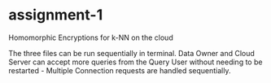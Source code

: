 # assignment-1
Homomorphic Encryptions for k-NN on the cloud

The three files can be run sequentially in terminal. Data Owner and Cloud Server can accept more queries from the Query User without needing to be restarted - Multiple Connection requests are handled sequentially.
